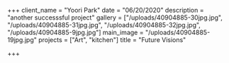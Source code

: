 +++
client_name = "Yoori Park"
date = "06/20/2020"
description = "another successsful project"
gallery = ["/uploads/40904885-30jpg.jpg", "/uploads/40904885-31jpg.jpg", "/uploads/40904885-32jpg.jpg", "/uploads/40904885-9jpg.jpg"]
main_image = "/uploads/40904885-19jpg.jpg"
projects = ["Art", "kitchen"]
title = "Future Visions"

+++

